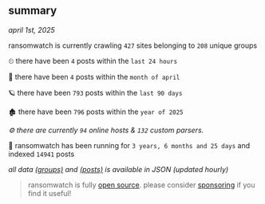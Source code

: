 
## summary
_april 1st, 2025_

ransomwatch is currently crawling `427` sites belonging to `208` unique groups

⏲ there have been `4` posts within the `last 24 hours`

🦈 there have been `4` posts within the `month of april`

🪐 there have been `793` posts within the `last 90 days`

🏚 there have been `796` posts within the `year of 2025`

_⚙️ there are currently `94` online hosts & `132` custom parsers._

🦕 ransomwatch has been running for `3 years, 6 months and 25 days` and indexed `14941` posts

_all data  [(groups)](http://ransomwhat.telemetry.ltd/groups) and [(posts)](http://ransomwhat.telemetry.ltd/posts) is available in JSON (updated hourly)_

> ransomwatch is fully [open source](https://github.com/joshhighet/ransomwatch#ransomwatch--). please consider [sponsoring](https://github.com/sponsors/joshhighet) if you find it useful!

